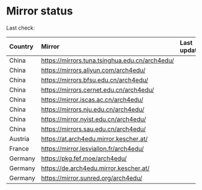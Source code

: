 <script src="./time.js"></script>
# Mirror status
Last check: <script type="text/javascript">localize(1722420999.6639955);</script>

|Country|Mirror|Last update|
|:------|:-----|:----------|
|China|https://mirrors.tuna.tsinghua.edu.cn/arch4edu/|<script type="text/javascript">localize(1722407378);</script>|
|China|https://mirrors.aliyun.com/arch4edu/|<script type="text/javascript">localize(1722364475);</script>|
|China|https://mirrors.bfsu.edu.cn/arch4edu/|<script type="text/javascript">localize(1722364475);</script>|
|China|https://mirrors.cernet.edu.cn/arch4edu/|<script type="text/javascript">localize(1722407378);</script>|
|China|https://mirror.iscas.ac.cn/arch4edu/|<script type="text/javascript">localize(1722364475);</script>|
|China|https://mirrors.nju.edu.cn/arch4edu/|<script type="text/javascript">localize(1722364475);</script>|
|China|https://mirror.nyist.edu.cn/arch4edu/|<script type="text/javascript">localize(1722364475);</script>|
|China|https://mirrors.sau.edu.cn/arch4edu/|<script type="text/javascript">localize(1722364475);</script>|
|Austria|https://at.arch4edu.mirror.kescher.at/|<script type="text/javascript">localize(1722407378);</script>|
|France|https://mirror.lesviallon.fr/arch4edu/|<script type="text/javascript">localize(1722364475);</script>|
|Germany|https://pkg.fef.moe/arch4edu/|<script type="text/javascript">localize(1722407378);</script>|
|Germany|https://de.arch4edu.mirror.kescher.at/|<script type="text/javascript">localize(1722407378);</script>|
|Germany|https://mirror.sunred.org/arch4edu/|<script type="text/javascript">localize(1722407378);</script>|

<script src="./tablefilter/tablefilter.js"></script>
<script src="./table.js"></script>